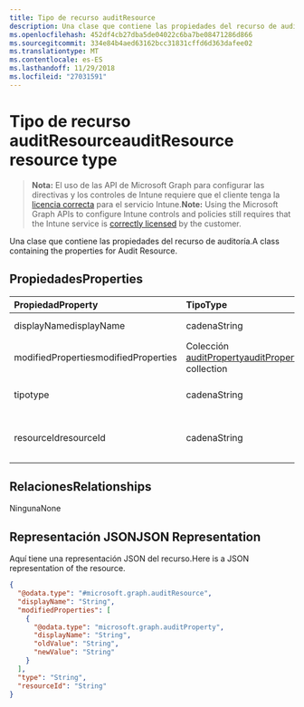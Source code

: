 ```yaml
---
title: Tipo de recurso auditResource
description: Una clase que contiene las propiedades del recurso de auditoría.
ms.openlocfilehash: 452df4cb27dba5de04022c6ba7be08471286d866
ms.sourcegitcommit: 334e84b4aed63162bcc31831cffd6d363dafee02
ms.translationtype: MT
ms.contentlocale: es-ES
ms.lasthandoff: 11/29/2018
ms.locfileid: "27031591"
---
```

# <a name="auditresource-resource-type"></a><span data-ttu-id="b5a2f-103">Tipo de recurso auditResource</span><span class="sxs-lookup"><span data-stu-id="b5a2f-103">auditResource resource type</span></span>

> <span data-ttu-id="b5a2f-104">**Nota:** El uso de las API de Microsoft Graph para configurar las directivas y los controles de Intune requiere que el cliente tenga la [licencia correcta](https://go.microsoft.com/fwlink/?linkid=839381) para el servicio Intune.</span><span class="sxs-lookup"><span data-stu-id="b5a2f-104">**Note:** Using the Microsoft Graph APIs to configure Intune controls and policies still requires that the Intune service is [correctly licensed](https://go.microsoft.com/fwlink/?linkid=839381) by the customer.</span></span>

<span data-ttu-id="b5a2f-105">Una clase que contiene las propiedades del recurso de auditoría.</span><span class="sxs-lookup"><span data-stu-id="b5a2f-105">A class containing the properties for Audit Resource.</span></span>
## <a name="properties"></a><span data-ttu-id="b5a2f-106">Propiedades</span><span class="sxs-lookup"><span data-stu-id="b5a2f-106">Properties</span></span>
|<span data-ttu-id="b5a2f-107">Propiedad</span><span class="sxs-lookup"><span data-stu-id="b5a2f-107">Property</span></span>|<span data-ttu-id="b5a2f-108">Tipo</span><span class="sxs-lookup"><span data-stu-id="b5a2f-108">Type</span></span>|<span data-ttu-id="b5a2f-109">Descripción</span><span class="sxs-lookup"><span data-stu-id="b5a2f-109">Description</span></span>|
|:---|:---|:---|
|<span data-ttu-id="b5a2f-110">displayName</span><span class="sxs-lookup"><span data-stu-id="b5a2f-110">displayName</span></span>|<span data-ttu-id="b5a2f-111">cadena</span><span class="sxs-lookup"><span data-stu-id="b5a2f-111">String</span></span>|<span data-ttu-id="b5a2f-112">Nombre para mostrar.</span><span class="sxs-lookup"><span data-stu-id="b5a2f-112">Display name.</span></span>|
|<span data-ttu-id="b5a2f-113">modifiedProperties</span><span class="sxs-lookup"><span data-stu-id="b5a2f-113">modifiedProperties</span></span>|<span data-ttu-id="b5a2f-114">Colección [auditProperty](../resources/intune-auditing-auditproperty.md)</span><span class="sxs-lookup"><span data-stu-id="b5a2f-114">[auditProperty](../resources/intune-auditing-auditproperty.md) collection</span></span>|<span data-ttu-id="b5a2f-115">Lista de propiedades modificadas.</span><span class="sxs-lookup"><span data-stu-id="b5a2f-115">List of modified properties.</span></span>|
|<span data-ttu-id="b5a2f-116">tipo</span><span class="sxs-lookup"><span data-stu-id="b5a2f-116">type</span></span>|<span data-ttu-id="b5a2f-117">cadena</span><span class="sxs-lookup"><span data-stu-id="b5a2f-117">String</span></span>|<span data-ttu-id="b5a2f-118">Tipo del recurso de auditoría.</span><span class="sxs-lookup"><span data-stu-id="b5a2f-118">Audit resource's type.</span></span>|
|<span data-ttu-id="b5a2f-119">resourceId</span><span class="sxs-lookup"><span data-stu-id="b5a2f-119">resourceId</span></span>|<span data-ttu-id="b5a2f-120">cadena</span><span class="sxs-lookup"><span data-stu-id="b5a2f-120">String</span></span>|<span data-ttu-id="b5a2f-121">Identificador del recurso de auditoría.</span><span class="sxs-lookup"><span data-stu-id="b5a2f-121">Audit resource's Id.</span></span>|

## <a name="relationships"></a><span data-ttu-id="b5a2f-122">Relaciones</span><span class="sxs-lookup"><span data-stu-id="b5a2f-122">Relationships</span></span>
<span data-ttu-id="b5a2f-123">Ninguna</span><span class="sxs-lookup"><span data-stu-id="b5a2f-123">None</span></span>
## <a name="json-representation"></a><span data-ttu-id="b5a2f-124">Representación JSON</span><span class="sxs-lookup"><span data-stu-id="b5a2f-124">JSON Representation</span></span>
<span data-ttu-id="b5a2f-125">Aquí tiene una representación JSON del recurso.</span><span class="sxs-lookup"><span data-stu-id="b5a2f-125">Here is a JSON representation of the resource.</span></span>
<!-- {
  "blockType": "resource",
  "@odata.type": "microsoft.graph.auditResource"
}
-->
``` json
{
  "@odata.type": "#microsoft.graph.auditResource",
  "displayName": "String",
  "modifiedProperties": [
    {
      "@odata.type": "microsoft.graph.auditProperty",
      "displayName": "String",
      "oldValue": "String",
      "newValue": "String"
    }
  ],
  "type": "String",
  "resourceId": "String"
}
```



